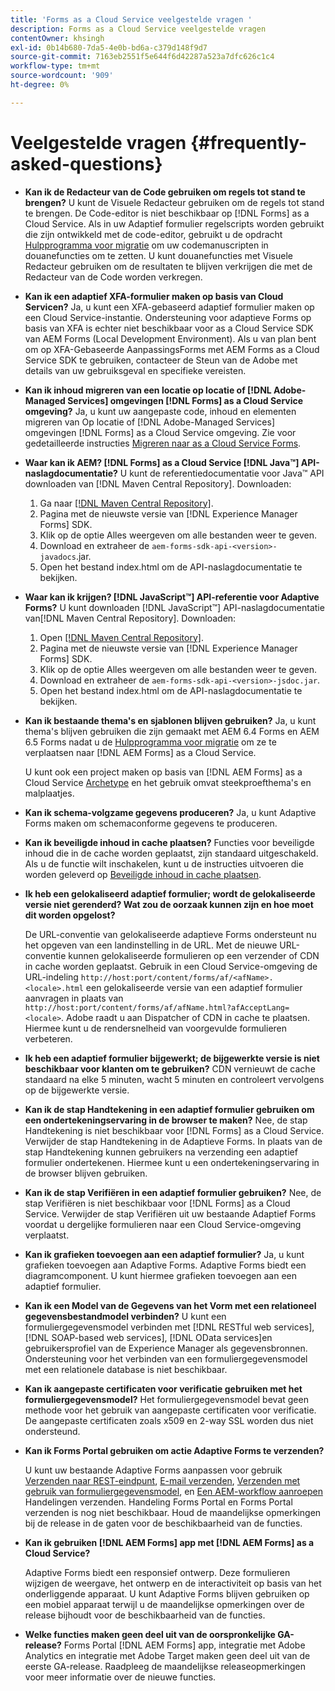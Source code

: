```yaml
---
title: 'Forms as a Cloud Service veelgestelde vragen '
description: Forms as a Cloud Service veelgestelde vragen
contentOwner: khsingh
exl-id: 0b14b680-7da5-4e0b-bd6a-c379d148f9d7
source-git-commit: 7163eb2551f5e644f6d42287a523a7dfc626c1c4
workflow-type: tm+mt
source-wordcount: '909'
ht-degree: 0%

---
```


# Veelgestelde vragen {#frequently-asked-questions}

* **Kan ik de Redacteur van de Code gebruiken om regels tot stand te brengen?**
U kunt de Visuele Redacteur gebruiken om de regels tot stand te brengen. De Code-editor is niet beschikbaar op [!DNL Forms] as a Cloud Service. Als in uw Adaptief formulier regelscripts worden gebruikt die zijn ontwikkeld met de code-editor, gebruikt u de opdracht [Hulpprogramma voor migratie](migrate-to-forms-as-a-cloud-service.md) om uw codemanuscripten in douanefuncties om te zetten. U kunt douanefuncties met Visuele Redacteur gebruiken om de resultaten te blijven verkrijgen die met de Redacteur van de Code worden verkregen.

* **Kan ik een adaptief XFA-formulier maken op basis van Cloud Servicen?**
Ja, u kunt een XFA-gebaseerd adaptief formulier maken op een Cloud Service-instantie. Ondersteuning voor adaptieve Forms op basis van XFA is echter niet beschikbaar voor as a Cloud Service SDK van AEM Forms (Local Development Environment). Als u van plan bent om op XFA-Gebaseerde AanpassingsForms met AEM Forms as a Cloud Service SDK te gebruiken, contacteer de Steun van de Adobe met details van uw gebruiksgeval en specifieke vereisten.

<!-- * **Can I use an XDP as a Document of Record (DoR) template? Is Forms Designer included in AEM Forms as a Cloud Service license?** 

  Yes, you can use an XDP as a Document of Record template on Cloud Service instances. However, support to use XDP as a Document of Record template is not available for AEM Forms as a Cloud Service SDK (Local development environment). -->

* **Kan ik inhoud migreren van een locatie op locatie of [!DNL Adobe-Managed Services] omgevingen [!DNL Forms] as a Cloud Service omgeving?**
Ja, u kunt uw aangepaste code, inhoud en elementen migreren van Op locatie of [!DNL Adobe-Managed Services] omgevingen [!DNL Forms] as a Cloud Service omgeving. Zie voor gedetailleerde instructies [Migreren naar as a Cloud Service Forms](migrate-to-forms-as-a-cloud-service.md).

<!-- You can use package manager or Experience Manager UI to [export and import Forms and related assets](import-export-forms-templates.md), use the migration utility to make your existing assets compatible with [!DNL Forms] as a Cloud Service, use the [Best Practices Analyzer](https://experienceleague.adobe.com/docs/experience-manager-cloud-service/moving/cloud-migration/best-practices-analyzer/overview-best-practices-analyzer.html?lang=en#best-practices-analyzer) tool to find the features and APIs that require changes and updated before migration, and use the [Content Transfer Tools](https://docs.adobe.com/content/help/en/experience-manager-cloud-service/moving/home.html) to move your custom code without refactoring it. -->

* **Waar kan ik AEM? [!DNL Forms] as a Cloud Service [!DNL Java™] API-naslagdocumentatie?**
U kunt de referentiedocumentatie voor Java™ API downloaden van [!DNL Maven Central Repository]. Downloaden:
   1. Ga naar [[!DNL Maven Central Repository]](https://mvnrepository.com/artifact/com.adobe.aem/aem-forms-sdk-api).
   1. Pagina met de nieuwste versie van [!DNL Experience Manager Forms] SDK.
   1. Klik op de optie Alles weergeven om alle bestanden weer te geven.
   1. Download en extraheer de `aem-forms-sdk-api-<version>-javadocs`.jar.
   1. Open het bestand index.html om de API-naslagdocumentatie te bekijken.

* **Waar kan ik krijgen? [!DNL JavaScript™] API-referentie voor Adaptive Forms?**
U kunt downloaden [!DNL JavaScript™] API-naslagdocumentatie van[!DNL  Maven Central Repository]. Downloaden:
   1. Open [[!DNL Maven Central Repository]](https://mvnrepository.com/artifact/com.adobe.aem/aem-forms-sdk-api).
   1. Pagina met de nieuwste versie van [!DNL Experience Manager Forms] SDK.
   1. Klik op de optie Alles weergeven om alle bestanden weer te geven.
   1. Download en extraheer de `aem-forms-sdk-api-<version>-jsdoc.jar`.
   1. Open het bestand index.html om de API-naslagdocumentatie te bekijken.

* **Kan ik bestaande thema&#39;s en sjablonen blijven gebruiken?**
Ja, u kunt thema&#39;s blijven gebruiken die zijn gemaakt met AEM 6.4 Forms en AEM 6.5 Forms nadat u de [Hulpprogramma voor migratie](migrate-to-forms-as-a-cloud-service.md) om ze te verplaatsen naar [!DNL AEM Forms] as a Cloud Service.

   U kunt ook een project maken op basis van [!DNL AEM Forms] as a Cloud Service [Archetype](setup-local-development-environment.md#forms-cloud-service-local-development-environment) en het gebruik omvat steekproefthema&#39;s en malplaatjes.

* **Kan ik schema-volgzame gegevens produceren?**
Ja, u kunt Adaptive Forms maken om schemaconforme gegevens te produceren.

<!-- * **Can I pass custom parameters to the prefill service?**
Custom parameters are planned for an upcoming release. -->

* **Kan ik beveiligde inhoud in cache plaatsen?**
Functies voor beveiligde inhoud die in de cache worden geplaatst, zijn standaard uitgeschakeld. Als u de functie wilt inschakelen, kunt u de instructies uitvoeren die worden geleverd op [Beveiligde inhoud in cache plaatsen](https://experienceleague.adobe.com/docs/experience-manager-dispatcher/using/configuring/permissions-cache.html).

* **Ik heb een gelokaliseerd adaptief formulier; wordt de gelokaliseerde versie niet gerenderd? Wat zou de oorzaak kunnen zijn en hoe moet dit worden opgelost?**

   De URL-conventie van gelokaliseerde adaptieve Forms ondersteunt nu het opgeven van een landinstelling in de URL. Met de nieuwe URL-conventie kunnen gelokaliseerde formulieren op een verzender of CDN in cache worden geplaatst. Gebruik in een Cloud Service-omgeving de URL-indeling `http://host:port/content/forms/af/<afName>.<locale>.html` een gelokaliseerde versie van een adaptief formulier aanvragen in plaats van `http://host:port/content/forms/af/afName.html?afAcceptLang=<locale>`. Adobe raadt u aan Dispatcher of CDN in cache te plaatsen. Hiermee kunt u de rendersnelheid van voorgevulde formulieren verbeteren.

* **Ik heb een adaptief formulier bijgewerkt; de bijgewerkte versie is niet beschikbaar voor klanten om te gebruiken?**
CDN vernieuwt de cache standaard na elke 5 minuten, wacht 5 minuten en controleert vervolgens op de bijgewerkte versie.

* **Kan ik de stap Handtekening in een adaptief formulier gebruiken om een ondertekeningservaring in de browser te maken?**
Nee, de stap Handtekening is niet beschikbaar voor [!DNL Forms] as a Cloud Service. Verwijder de stap Handtekening in de Adaptieve Forms. In plaats van de stap Handtekening kunnen gebruikers na verzending een adaptief formulier ondertekenen. Hiermee kunt u een ondertekeningservaring in de browser blijven gebruiken.

* **Kan ik de stap Verifiëren in een adaptief formulier gebruiken?**
Nee, de stap Verifiëren is niet beschikbaar voor [!DNL Forms] as a Cloud Service. Verwijder de stap Verifiëren uit uw bestaande Adaptief Forms voordat u dergelijke formulieren naar een Cloud Service-omgeving verplaatst.

* **Kan ik grafieken toevoegen aan een adaptief formulier?**
Ja, u kunt grafieken toevoegen aan Adaptive Forms. Adaptive Forms biedt een diagramcomponent. U kunt hiermee grafieken toevoegen aan een adaptief formulier.

* **Kan ik een Model van de Gegevens van het Vorm met een relationeel gegevensbestandmodel verbinden?**
U kunt een formuliergegevensmodel verbinden met [!DNL RESTful web services], [!DNL SOAP-based web services], [!DNL OData services]en gebruikersprofiel van de Experience Manager als gegevensbronnen. Ondersteuning voor het verbinden van een formuliergegevensmodel met een relationele database is niet beschikbaar.

* **Kan ik aangepaste certificaten voor verificatie gebruiken met het formuliergegevensmodel?**
Het formuliergegevensmodel bevat geen methode voor het gebruik van aangepaste certificaten voor verificatie. De aangepaste certificaten zoals x509 en 2-way SSL worden dus niet ondersteund.

* **Kan ik Forms Portal gebruiken om actie Adaptive Forms te verzenden?**

   U kunt uw bestaande Adaptive Forms aanpassen voor gebruik [Verzenden naar REST-eindpunt](configuring-submit-actions.md#submit-to-rest-endpoint), [E-mail verzenden](configuring-submit-actions.md#send-email), [Verzenden met gebruik van formuliergegevensmodel](configuring-submit-actions.md#submit-using-form-data-model), en [Een AEM-workflow aanroepen](configuring-submit-actions.md#invoke-an-aem-workflow) Handelingen verzenden. Handeling Forms Portal en Forms Portal verzenden is nog niet beschikbaar. Houd de maandelijkse opmerkingen bij de release in de gaten voor de beschikbaarheid van de functies.

* **Kan ik gebruiken [!DNL AEM Forms] app met [!DNL AEM Forms] as a Cloud Service?**

   Adaptive Forms biedt een responsief ontwerp. Deze formulieren wijzigen de weergave, het ontwerp en de interactiviteit op basis van het onderliggende apparaat. U kunt Adaptive Forms blijven gebruiken op een mobiel apparaat terwijl u de maandelijkse opmerkingen over de release bijhoudt voor de beschikbaarheid van de functies.

* **Welke functies maken geen deel uit van de oorspronkelijke GA-release?**
Forms Portal [!DNL AEM Forms] app, integratie met Adobe Analytics en integratie met Adobe Target maken geen deel uit van de eerste GA-release. Raadpleeg de maandelijkse releaseopmerkingen voor meer informatie over de nieuwe functies.
